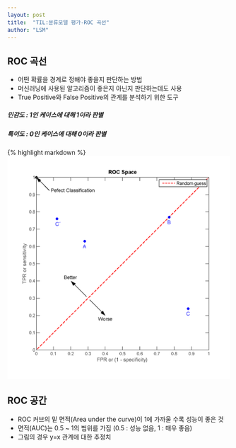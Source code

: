 ```yaml
---
layout: post
title:  "TIL:분류모델 평가-ROC 곡선"
author: "LSM"
---
```

## ROC 곡선
- 어떤 확률을 경계로 정해야 좋을지 판단하는 방법
- 머신러닝에 사용된 알고리즘이 좋은지 아닌지 판단하는데도 사용
- True Positive와 False Positive의 관계를 분석하기 위한 도구


##### 민감도 : 1인 케이스에 대해 1이라 판별
##### 특이도 : 0인 케이스에 대해 0이라 판별

{% highlight markdown %}
![ROC Curve](./img/roc_curve.png "ROC Curve")

## ROC 공간
- ROC 커브의 밑 면적(Area under the curve)이 1에 가까울 수록 성능이 좋은 것
- 면적(AUC)는 0.5 ~ 1의 범위를 가짐 (0.5 : 성능 없음, 1 : 매우 좋음)
- 그림의 경우 y=x 관계에 대한 추정치